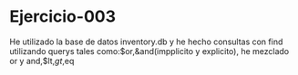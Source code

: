 # Ejercicio-003

He utilizado la base de datos inventory.db y he hecho consultas con find utilizando querys tales como:$or,&and(impplicito y explicito), he mezclado or y and,$lt,$gt,$eq
